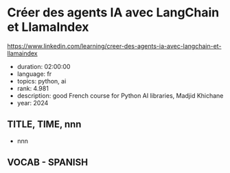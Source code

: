 # Créer des agents IA avec LangChain et LlamaIndex

https://www.linkedin.com/learning/creer-des-agents-ia-avec-langchain-et-llamaindex

- duration: 02:00:00
- language: fr
- topics: python, ai
- rank: 4.981
- description: good French course for Python AI libraries, Madjid Khichane
- year: 2024

## TITLE, TIME, nnn

- nnn

## VOCAB - SPANISH

```
```
